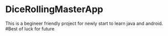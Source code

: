 # DiceRollingMasterApp
This is a begineer friendly project for newly start to learn java and android.
#Best of luck for future

